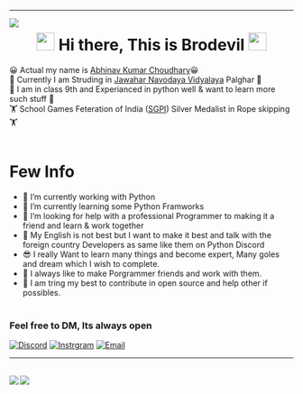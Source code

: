 <hr>
<img align="left" src="https://visitor-badge.laobi.icu/badge?page_id=Brodevil.Brodevil"/><h1 align="center">
<img src="https://github.com/blackcater/blackcater/raw/master/images/Hi.gif" height="32" />
Hi there, This is Brodevil
<img src="https://github.com/blackcater/blackcater/raw/master/images/Hi.gif" height="32" />
</h1>

 😀 Actual my name is [Abhinav Kumar Choudhary](https://about.me/abhinav_choudhary)😀 <br/>
 📝 Currently I am Struding in [Jawahar Navodaya Vidyalaya](https://navodaya.gov.in/) Palghar 📝<br/>
 🤞 I am in class 9th and Experianced in python well & want to learn more such stuff 🤞<br/>
 🏋 School Games Feteration of India ([SGPI](http://www.sgfibharat.com/)) Silver Medalist in Rope skipping 🏋<br/><br/>


 # Few Info
- 🔭 I’m currently working with Python
- 🌱 I’m currently learning some Python Framworks 
- 🤔 I’m looking for help with a professional Programmer to making it a friend and learn & work together
- 🧑 My English is not best but I want to make it best and talk with the foreign country Developers as same like them on Python Discord
- 😎 I really Want to learn many things and become expert, Many goles and dream which I wish to complete. 
- 🙏 I always like to make Porgrammer friends and work with them.
- 👊 I am tring my best to contribute in open source and help other if possibles. <br><br>


### Feel free to DM, Its always open
[![Discord](https://img.shields.io/badge/Discord-252422.svg?style=for-the-badge&logo=discord)](https://discord.gg/VY5e8g5P)
[![Instrgram](https://img.shields.io/badge/Instagram-252422.svg?style=for-the-badge&logo=instagram)](https://www.instagram.com/brodevil_89/)
[![Email](https://img.shields.io/badge/Email-252422.svg?style=for-the-badge&logo=gmail)](abhinavchaudhary351@gmail.com)<br>

<hr><br>
<img align="left" src="https://github-readme-stats.vercel.app/api?username=Brodevil&theme=radical&show_icons=true"/>
<img align="top" src="https://github-readme-stats.vercel.app/api/top-langs/?username=Brodevil&theme=tokyonight"/>
